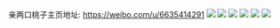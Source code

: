亲两口桃子主页地址: https://weibo.com/u/6635414291 
![](https://wx4.sinaimg.cn/mw2000/007f3wn9ly1h96pyc55t6j31sc2ds4qq.jpg) 
![](https://wx4.sinaimg.cn/mw2000/007f3wn9ly1h9104kynyhj31ls2ds4qp.jpg) 
![](https://wx4.sinaimg.cn/mw2000/007f3wn9ly1h8orh4730fj30la0o0tbu.jpg) 
![](https://wx4.sinaimg.cn/mw2000/007f3wn9ly1h8orhb88rhj31od27i1kx.jpg) 
![](https://wx4.sinaimg.cn/mw2000/007f3wn9ly1h8mc2mpwq1j31sc2dse81.jpg) 
![](https://wx4.sinaimg.cn/mw2000/007f3wn9ly1h8knba45nyj30u01e1qeq.jpg) 
